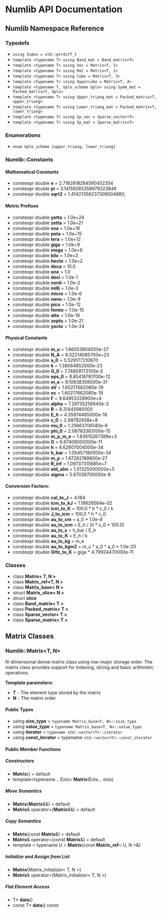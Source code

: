 # Numlib API Documentation

## Numlib Namespace Reference

### Typedefs

* `using Index = std::ptrdiff_t` 
* `template <typename T> using Band_mat = Band_matrix<T>`
* `template <typename T> using Vec = Matrix<T, 1>`
* `template <typename T> using Mat = Matrix<T, 2>`
* `template <typename T> using Cube = Matrix<T, 3>`
* `template <typename T> using Hypercube = Matrix<T, 4>`
* `template <typename T, Uplo_scheme Uplo> using Symm_mat = Packed_matrix<T, Uplo>`
* `template <typename T> using Upper_triang_mat = Packed_matrix<T, upper_triang>`
* `template <typename T> using Lower_triang_mat = Packed_matrix<T, lower_triang>`
* `template <typename T> using Sp_vec = Sparse_vector<T>`
* `template <typename T> using Sp_mat = Sparse_matrix<T>`

### Enumerations

* `enum Uplo_scheme {upper_triang, lower_triang}`
 
### Numlib::Constants

#### Mathematical Constants
* constexpr double **e** = 2.7182818284590452354 
* constexpr double **pi** = 3.14159265358979323846 
* constexpr double **sqrt2** = 1.41421356237309504880;

#### Metric Prefixes

* constexpr double **yotta** = 1.0e+24 
* constexpr double **zetta** = 1.0e+21 
* constexpr double **exa** = 1.0e+18 
* constexpr double **peta** = 1.0e+15 
* constexpr double **tera** = 1.0e+12 
* constexpr double **giga** = 1.0e+9 
* constexpr double **mega** = 1.0e+6 
* constexpr double **kilo** = 1.0e+3 
* constexpr double **hecto** = 1.0e+2 
* constexpr double **deca** = 10.0 
* constexpr double **one** = 1.0 
* constexpr double **deci** = 1.0e-1 
* constexpr double **centi** = 1.0e-2 
* constexpr double **milli** = 1.0e-3 
* constexpr double **micro** = 1.0e-6 
* constexpr double **nano** = 1.0e-9 
* constexpr double **pico** = 1.0e-12 
* constexpr double **femto** = 1.0e-15 
* constexpr double **atto** = 1.0e-18 
* constexpr double **zepto** = 1.0e-21 
* constexpr double **yocto** = 1.0e-24 

#### Physical Constants

* constexpr double **m_u** = 1.66053904000e-27
* constexpr double **N_A** = 6.02214085700e+23
* constexpr double **a_0** = 0.529177210670
* constexpr double **k** = 1.38064852000e-23
* constexpr double **G_0** = 7.74809173100e-5
* constexpr double **eps_0** = 8.85418781700e-12
* constexpr double **m_e** = 9.10938356000e-31
* constexpr double **eV** = 1.60217662080e-19
* constexpr double **ec** = 1.60217662080e-19
* constexpr double **F** = 9.64853328900e+4
* constexpr double **alpha** = 7.29735256640e-3
* constexpr double **R** = 8.31445980000
* constexpr double **E_h** = 4.35974465000e-18
* constexpr double **c_0** = 2.99792458e+8
* constexpr double **mu_0** = 1.25663706140e-6
* constexpr double **phi_0** = 2.06783383100e-15
* constexpr double **m_p_m_e** = 1.83615267389e+3
* constexpr double **G** = 6.67408000000e-11
* constexpr double **h** = 6.62607004000e-34
* constexpr double **h_bar** = 1.05457180000e-34
* constexpr double **m_p** = 1.67262189800e-27
* constexpr double **R_inf** = 1.09737315685e+7
* constexpr double **std_atm** = 1.01325000000e+5
* constexpr double **sigma** = 5.67036700000e-8

#### Conversion Factors:

* constexpr double **cal_to_J** = 4.184
* constexpr double **icm_to_kJ** = 1.19626564e-02
* constexpr double **icm_to_K** = 100.0 * h * c_0 / k
* constexpr double **J_to_icm** = 100.0 * h * c_0
* constexpr double **au_to_cm** = a_0 * 1.0e-8
* constexpr double **au_to_icm** = E_h / (h * c_0 * 100.0)
* constexpr double **au_to_s** = h_bar / E_h
* constexpr double **au_to_K** = E_h / k
* constexpr double **au_to_kg** = m_e
* constexpr double **au_to_kgm2** = m_u * a_0 * a_0 * 1.0e-20
* constexpr double **GHz_to_K** = giga * 4.79924470000e-11

### Classes

* class **Matrix< T, N >**
* class **Matrix_ref<T, N >**
* class **Matrix_base< N >**
* struct **Matrix_slice< N >**
* struct **slice**
* class **Band_matrix< T >**
* class **Packed_matrix< T >** 
* class **Sparse_vector< T >**
* class **Sparse_matrix< T >**


## Matrix Classes

### Numlib::Matrix<T, N>

N-dimensional dense matrix class using row-major storage order. The matrix 
class provides support for indexing, slicing and basic arithmetic operations.

**Template parameters:**
* **T** - The element type stored by the matrix
* **N** - The matrix order
 
#### Public Types

* using **size_type** = `typename Matrix_base<T, N>::size_type`
* using **value_type** = `typename Matrix_base<T, N>::value_type`
* using **iterator** = `typename std::vector<T>::iterator`
* using **const_iterator** = typename `std::vector<T>::const_iterator`

#### Public Member Functions

##### Constructors

* **Matrix**() = default
* template<typename... Exts> **Matrix**(Exts... exts)

##### Move Semantics

* **Matrix**(**Matrix**&&) = default
* **Matrix**& operator=(**Matrix**&&) = default

##### Copy Semantics

* **Matrix**(const **Matrix**&) = default
* **Matrix**& operator=(const **Matrix**&) = default
* template < typename U > **Matrix**(const **Matrix_ref**< U, N >&)

##### Initialize and Assign from List

* **Matrix**(Matrix_initializer< T, N >) 
* **Matrix**& operator=(Matrix_initializer< T, N >) 

##### Flat Element Access

* T* **data**() 
* const T* **data**() const 
